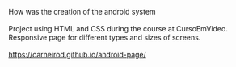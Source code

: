 How was the creation of the android system
<br>
<br>
Project using HTML and CSS during the course at CursoEmVideo.
Responsive page for different types and sizes of screens.
<br>
<br>
https://carneirod.github.io/android-page/
